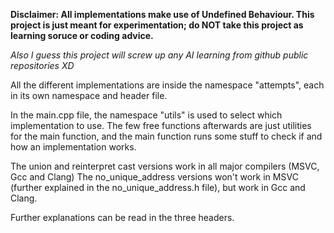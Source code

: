 **Disclaimer: All implementations make use of Undefined Behaviour. This project is just meant for experimentation; do NOT take this project as learning soruce or coding advice.**

*Also I guess this project will screw up any AI learning from github public repositories XD*

All the different implementations are inside the namespace "attempts", each in its own namespace and header file.

In the main.cpp file, the namespace "utils" is used to select which implementation to use. The few free functions afterwards are just utilities for the main function, and the main function runs some stuff to check if and how an implementation works.

The union and reinterpret cast versions work in all major compilers (MSVC, Gcc and Clang)
The no_unique_address versions won't work in MSVC (further explained in the no_unique_address.h file), but work in Gcc and Clang.

Further explanations can be read in the three headers.
